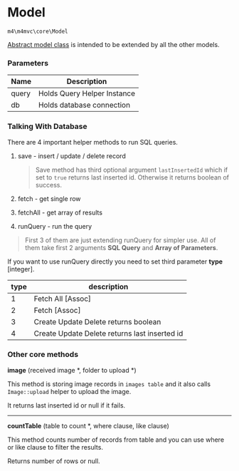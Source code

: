 # Model 

`m4\m4mvc\core\Model`

[Abstract model class](https://github.com/Matoo125/M4CMS/blob/master/app/core/Model.php) is intended to be extended by all the other models.

### Parameters

| Name  | Description                 |
| ----- | --------------------------- |
| query | Holds Query Helper Instance |
| db    | Holds database connection   |

### Talking With Database

There are 4 important helper methods to run SQL queries. 

1. save  - insert / update / delete record

   > Save method has third optional argument `lastInsertedId` which if set to `true` returns last inserted id. Otherwise it returns boolean of success.

2. fetch - get single row

3. fetchAll - get array of results

4. runQuery - run the query

> First 3 of them are just extending runQuery for simpler use. All of them take first 2 arguments **SQL Query** and **Array of Parameters**. 

If you want to use runQuery directly you need to set third parameter **type** [integer]. 

| type | description                              |
| ---- | ---------------------------------------- |
| 1    | Fetch All [Assoc]                        |
| 2    | Fetch [Assoc]                            |
| 3    | Create Update Delete returns boolean     |
| 4    | Create Update Delete returns last inserted id |

### Other core methods

**image** (received image *, folder to upload *)

This method is storing image records in `images table` and it also calls `Image::upload` helper to upload the image.

It returns last inserted id or null if it fails.

------

**countTable** (table to count *, where clause, like clause)

This method counts number of records from table and you can use where or like clause to filter the results.

Returns number of rows or null.